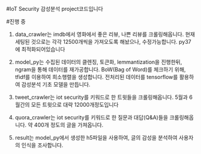 #IoT Security 감성분석 project코드입니다

#진행 중

1. data_crawler는 imdb에서 영화에서 좋은 리뷰, 나쁜 리뷰를 크롤링해옵니다.
현재 세팅된 것으로는 각각 12500개씩을 가져오도록 해놨으나, 수정가능합니다.
py37에 최적화되어있습니다


2. model_py는 수집된 데이터의 클렌징, 토큰화, lemmantization을 진행한뒤, ngram을 통해 데이터를 재가공합니다.
BoW(Bag of Word)를 체크하기 위해, tfidf를 이용하여 희소행렬을 생성합니다.
전처리된 데이터를 tensorflow를 활용하여 감성분석 기초 모델을 만듭니다.


3. tweet_crawler는 iot security를 키워드로 한 트윗들을 크롤링해옵니다. 5월과 6월간의 모든 트윗으로 대략 12000개정도입니다


4. quora_crawler는 iot security를 키워드로 한 질문과 대답(Q&A)들을 크롤링해옵니다. 약 400개 정도의 글을 가져옵니다.


5. result는 model_py에서 생성한 h5파일을 사용하여, 글의 감성을 분석하여 사용자의 인식을 조사합니다.
